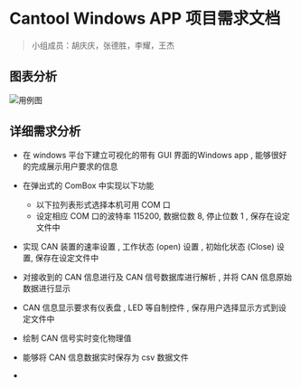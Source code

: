 # Cantool Windows APP 项目需求文档

> 小组成员：胡庆庆，张德胜，李耀，王杰

## 图表分析

![用例图](http://om0ttwn6c.bkt.clouddn.com/%E4%BE%8B%E5%9B%BEcantool.png)

## 详细需求分析

- 在 windows 平台下建立可视化的带有 GUI 界面的Windows app , 能够很好的完成展示用户要求的信息

- 在弹出式的 ComBox 中实现以下功能
  - 以下拉列表形式选择本机可用 COM 口
  - 设定相应 COM 口的波特率 115200, 数据位数 8, 停止位数 1 , 保存在设定文件中

- 实现 CAN 装置的速率设置 , 工作状态 (open) 设置 , 初始化状态 (Close) 设置, 保存在设定文件中

- 对接收到的 CAN 信息进行及 CAN 信号数据库进行解析 ,  并将 CAN 信息原始数据进行显示

- CAN 信息显示要求有仪表盘 , LED 等自制控件 , 保存用户选择显示方式到设定文件中

- 绘制 CAN 信号实时变化物理值

- 能够将 CAN 信息数据实时保存为 csv 数据文件

-  
